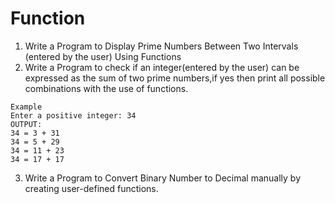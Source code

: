 # Function

1) Write a Program to Display Prime Numbers Between Two Intervals (entered by the user) Using Functions
2) Write a Program to check if an integer(entered by the user) can be expressed as the sum of two prime numbers,if yes then print all possible combinations with the use of functions.
```
Example
Enter a positive integer: 34
OUTPUT:
34 = 3 + 31
34 = 5 + 29
34 = 11 + 23
34 = 17 + 17
```
3) Write a Program to Convert Binary Number to Decimal manually by creating user-defined functions.
